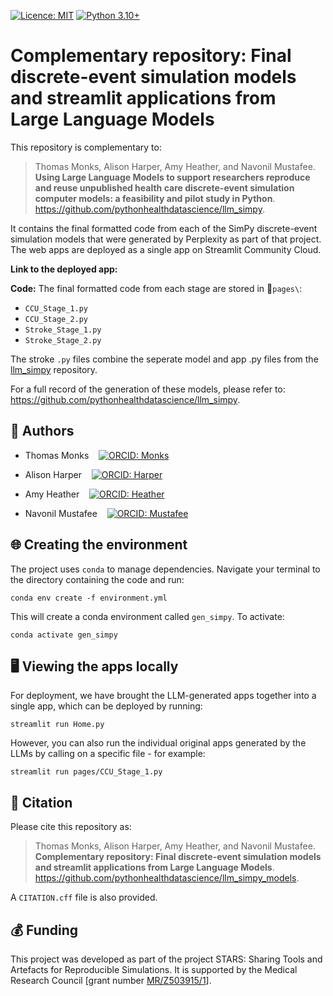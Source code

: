 [![Licence: MIT](https://img.shields.io/badge/Licence-MIT-yellow.svg)](https://opensource.org/licenses/MIT)
[![Python 3.10+](https://img.shields.io/badge/-Python_≥_3.10-306998?logo=python&logoColor=white)](https://www.python.org/downloads/release/python-360+/)

# Complementary repository: Final discrete-event simulation models and streamlit applications from Large Language Models

This repository is complementary to:

> Thomas Monks, Alison Harper, Amy Heather, and Navonil Mustafee. **Using Large Language Models to support researchers reproduce and reuse unpublished health care discrete-event simulation computer models: a feasibility and pilot study in Python**. https://github.com/pythonhealthdatascience/llm_simpy.

It contains the final formatted code from each of the SimPy discrete-event simulation models that were generated by Perplexity as part of that project. The web apps are deployed as a single app on Streamlit Community Cloud.

**Link to the deployed app:** <!--TODO: Add link-->

**Code:** The final formatted code from each stage are stored in 📁`pages\`:

* `CCU_Stage_1.py`
* `CCU_Stage_2.py`
* `Stroke_Stage_1.py`
* `Stroke_Stage_2.py`

The stroke `.py` files combine the seperate model and app .py files from the [llm_simpy](https://github.com/pythonhealthdatascience/llm_simpy) repository.

For a full record of the generation of these models, please refer to: https://github.com/pythonhealthdatascience/llm_simpy.

## 👥 Authors

* Thomas Monks &nbsp;&nbsp; [![ORCID: Monks](https://img.shields.io/badge/ORCID-0000--0003--2631--4481-brightgreen)](https://orcid.org/0000-0003-2631-4481)

* Alison Harper &nbsp;&nbsp; [![ORCID: Harper](https://img.shields.io/badge/ORCID-0000--0001--5274--5037-brightgreen)](https://orcid.org/0000-0001-5274-5037)

* Amy Heather &nbsp;&nbsp; [![ORCID: Heather](https://img.shields.io/badge/ORCID-0000--0002--6596--3479-brightgreen)](https://orcid.org/0000-0002-6596-3479)

* Navonil Mustafee &nbsp;&nbsp; [![ORCID: Mustafee](https://img.shields.io/badge/ORCID-0000--0002--2204--8924-brightgreen)](https://orcid.org/0000-0002-2204-8924)

## 🌐 Creating the environment

The project uses `conda` to manage dependencies. Navigate your terminal to the directory containing the code and run:

```
conda env create -f environment.yml
```

This will create a conda environment called `gen_simpy`. To activate:

```
conda activate gen_simpy
```

## 🖥️ Viewing the apps locally

For deployment, we have brought the LLM-generated apps together into a single app, which can be deployed by running:

```
streamlit run Home.py
```

However, you can also run the individual original apps generated by the LLMs by calling on a specific file - for example:

```
streamlit run pages/CCU_Stage_1.py
```

## 📝 Citation

Please cite this repository as:

> Thomas Monks, Alison Harper, Amy Heather, and Navonil Mustafee. **Complementary repository: Final discrete-event simulation models and streamlit applications from Large Language Models**. <https://github.com/pythonhealthdatascience/llm_simpy_models>.

A `CITATION.cff` file is also provided.

<!--TODO: Archive repository on Zenodo, and cite that -->

## 💰 Funding

This project was developed as part of the project STARS: Sharing Tools and Artefacts for Reproducible Simulations. It is supported by the Medical Research Council [grant number [MR/Z503915/1](https://gtr.ukri.org/projects?ref=MR%2FZ503915%2F1)].